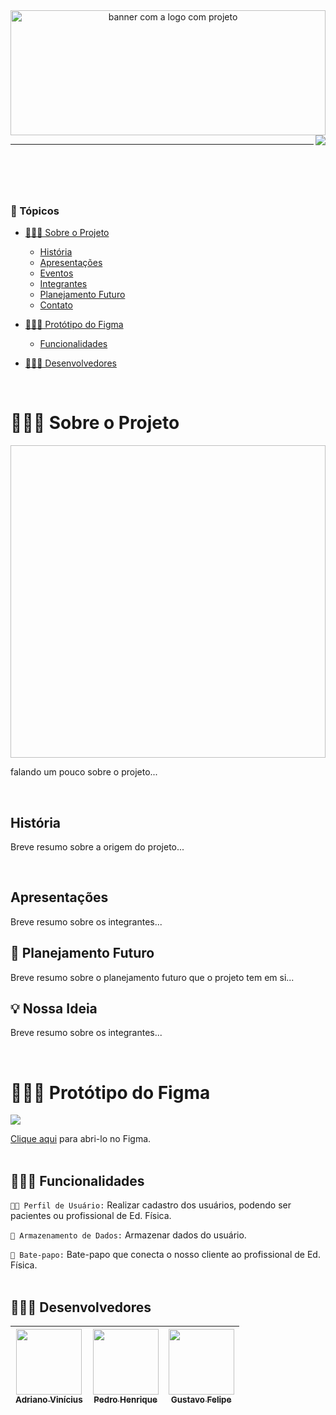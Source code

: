 <header id="cabecario">
  <img Porto Mix height="200px" width="100%" alt="banner com a logo com projeto"/>
  <img src="http://img.shields.io/static/v1?label=STATUS&message=EM%20DESENVOLVIMENTO&color=RED&style=for-the-badge" align="right" >
  <hr>
</header>

<br>

<main>
  <h3 id="topicos">📜 Tópicos</h3>

  - [👨🏾‍🏫 Sobre o Projeto](#sobre-o-projeto)
    - [História](#historia-do-projeto)
    - [Apresentações](#apresentacoes)
    - [Eventos](#eventos)
    - [Integrantes](#integrantes)
    - [Planejamento Futuro](#planejamento-futuro)
    - [Contato](#contato)

  - [👨🏾‍🎨 Protótipo do Figma](#prototipo-figma)
    - [Funcionalidades](#funcionalidades)

  - [👨🏾‍💻 Desenvolvedores](#equipe)

  <br>

  <h1 id="sobre-o-projeto">👨🏾‍🏫 Sobre o Projeto</h1>
  <img banner height="500px" width="100%">
  <p>
    falando um pouco sobre o projeto...
  </p>

  <br>

  <h2 id="historia"> História</h2>
  <p>
    Breve resumo sobre a origem do projeto...
  </p>
  <br>

<h2 id="apresentacoes"> Apresentações</h2>
  <p>
    Breve resumo sobre os integrantes...
  </p>

  <h2 id="planejamento-futuro">🎯 Planejamento Futuro</h2>
  <p>
    Breve resumo sobre o planejamento futuro que o projeto tem em si...
  </p>
 
  <h2 id="nossa-ideia">💡 Nossa Ideia</h2>
  <p>
    Breve resumo sobre os integrantes...
  </p>
  
  
  
  <br>
  
  <h1 id="prototipo-figma">👨🏾‍🎨 Protótipo do Figma</h1>
  <img src="https://cdn.discordapp.com/attachments/743927816021737565/1035715750939332638/banner_readme.png">
  
  <a href="https://www.figma.com/proto/0tP1x3ZWl4CebcvS4uf5LW/FitMoment?scaling=scale-down&page-id=0%3A1&node-id=10%3A2&starting-point-node-id=1%3A2">Clique aqui</a>     para abri-lo no Figma.
  <br><br>
 
  <h2 id="funcionalidades">👨🏾‍🔧 Funcionalidades</h2>

  `🧑🏾 Perfil de Usuário:` Realizar cadastro dos usuários, podendo ser pacientes ou profissional de Ed. Física.

  `📁 Armazenamento de Dados:` Armazenar dados do usuário.

  `📩 Bate-papo:` Bate-papo que conecta o nosso cliente ao profissional de Ed. Física.
  <br><br>

  
<footer>
  
  <h2 id="desenvolvedores">👨🏾‍💻 Desenvolvedores</h2>
  
| [<img src="https://avatars.githubusercontent.com/u/83666455?v=4" width="105px" height="105px"><br><sub>Adriano Vinícius</sub>](https://www.linkedin.com/in/adriano-vin%C3%ADcius-bispoda-silva-85293a240/) | [<img src="https://cdn.discordapp.com/attachments/743927816021737565/1033537623379161198/IMG-20221022-WA0041.jpg" width="105px" height="105px"><br><sub>Pedro Henrique</sub>](https://www.linkedin.com/in/pedro-henrique-125a49184/) | [<img src="https://cdn.discordapp.com/attachments/743927816021737565/1034631073172299796/IMG-20221025-WA0066.jpg" width="105px" height="105px"><br><sub>Gustavo Felipe</sub>](https://www.instagram.com/joaoo_em/) |
|----------|----------|----------|

</footer>
